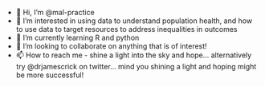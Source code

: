 - 👋 Hi, I’m @mal-practice
- 👀 I’m interested in using data to understand population health, and how to use data to target resources to address inequalities in outcomes
- 🌱 I’m currently learning R and python
- 💞️ I’m looking to collaborate on anything that is of interest!
- 📫 How to reach me - shine a light into the sky and hope... alternatively try @drjamescrick on twitter... mind you shining a light and hoping might be more successful!

<!---
mal-practice/mal-practice is a ✨ special ✨ repository because its `README.md` (this file) appears on your GitHub profile.
You can click the Preview link to take a look at your changes.
--->
